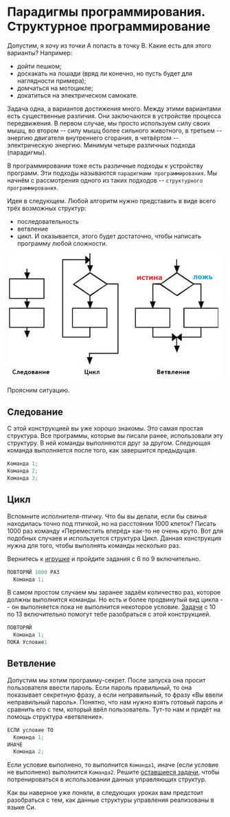 # Парадигмы программирования. Структурное программирование

Допустим, я хочу из точки А попасть в точку B. Какие есть для этого варианты? Например:

- дойти пешком;
- доскакать на лошади (вряд ли конечно, но пусть будет для наглядности примера);
- домчаться на мотоцикле;
- докатиться на электрическом самокате.

Задача одна, а вариантов достижения много. Между этими вариантами есть существенные различия. Они заключаются в устройстве процесса передвижения. В первом случае, мы просто используем силу своих мышц, во втором -- силу мышц более сильного животного, в третьем -- энергию двигателя внутреннего сгорания, в четвёртом -- электрическую энергию. Минимум четыре различных подхода (парадигмы).

В программировании тоже есть различные подходы к устройству программ. Эти подходы называются `парадигмами программирования`. Мы начнём с рассмотрения одного из таких подходов -- `структурного программирования`.

Идея в следующем. Любой алгоритм нужно представить в виде всего трёх возможных структур:

- последовательность
- ветвление
- цикл.
И оказывается, этого будет достаточно, чтобы написать программу любой сложности.

![Основные конструкции структурного программирования](./structurnoe_programmirovanie.jpg)

Проясним ситуацию.

## Следование
С этой конструкцией вы уже хорошо знакомы. Это самая простая структура. Все программы, которые вы писали ранее, использовали эту структуру. В ней команды выполняются друг за другом. Следующая команда выполняется после того, как завершится предыдущая.

```c
Команда 1;
Команда 2;
Команда 3;
```

## Цикл
Вспомните исполнителя-птичку. Что бы вы делали, если бы свинья находилась точно под птичкой, но на расстоянии 1000 клеток? Писать 1000 раз команду «Переместить вперёд» как-то не очень круто. Вот для подобных случаев и используется структура Цикл. Данная конструкция нужна для того, чтобы выполнять команды несколько раз.

Вернитесь к [игрушке](https://studio.code.org/s/20-hour/stage/2/puzzle/6) и пройдите задания с 6 по 9 включительно.

```c
ПОВТОРЯЙ 1000 РАЗ
  Команда 1;
```

В самом простом случаем мы заранее задаём количество раз, которое должны выполнится команды. Но есть и более продвинутый вид цикла -- он выполняется пока не выполнится некоторое условие. [Задачи](https://studio.code.org/s/20-hour/stage/2/puzzle/10) с 10 по 13 включительно помогут тебе разобраться с этой конструкцией.

```c
ПОВТОРЯЙ
  Команда 1;
ПОКА Условие1
```

## Ветвление

Допустим мы хотим программу-секрет. После запуска она просит пользователя ввести пароль. Если пароль правильный, то она показывает секретную фразу, а если неправильный, то фразу «Вы ввели неправильный пароль». Понятно, что нам нужно взять готовый пароль и сравнить его с тем, который ввёл пользователь. Тут-то нам и придёт на помощь структура «ветвление».

```c
ЕСЛИ условие ТО
  Команда 1;
ИНАЧЕ
  Команда 2;
```

Если условие выполнено, то выполнится `Команда1`, иначе (если условие не выполнено) выполнится `Команда2`. Решите [оставшиеся задачи](https://studio.code.org/s/20-hour/stage/2/puzzle/14), чтобы потренироваться в использовании данных управляющих структур.

Как вы наверное уже поняли, в следующих уроках вам предстоит разобраться с тем, как данные структуры управления реализованы в языке Си.
